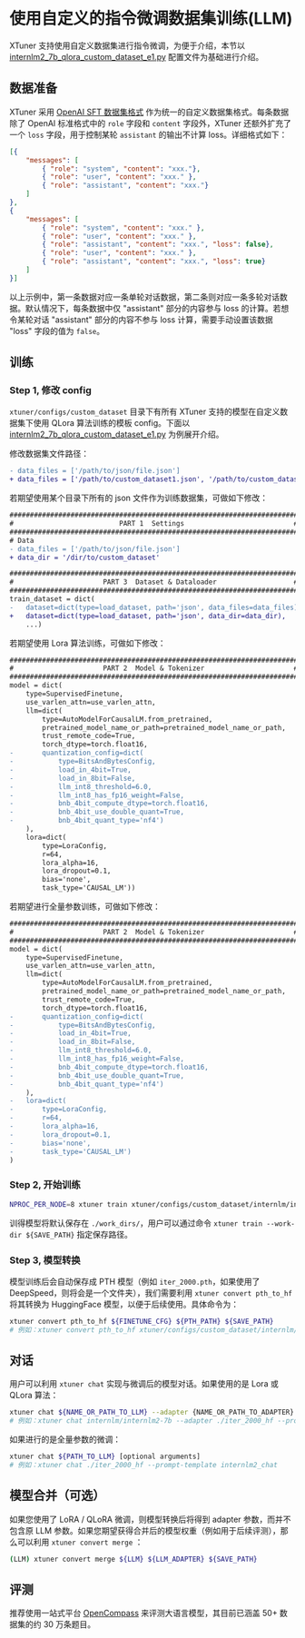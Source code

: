 # 使用自定义的指令微调数据集训练(LLM)

XTuner 支持使用自定义数据集进行指令微调，为便于介绍，本节以 [internlm2_7b_qlora_custom_dataset_e1.py](https://github.com/InternLM/xtuner/blob/main/xtuner/configs/custom_dataset/internlm/internlm2_chat_7b_qlora_custom_dataset_e1.py) 配置文件为基础进行介绍。

## 数据准备

XTuner 采用 [OpenAI SFT 数据集格式](https://platform.openai.com/docs/guides/fine-tuning/preparing-your-dataset) 作为统一的自定义数据集格式。每条数据除了 OpenAI 标准格式中的 `role` 字段和 `content` 字段外，XTuner 还额外扩充了一个 `loss` 字段，用于控制某轮 `assistant` 的输出不计算 loss。详细格式如下：

```json
[{
    "messages": [
        { "role": "system", "content": "xxx."},
        { "role": "user", "content": "xxx." },
        { "role": "assistant", "content": "xxx."}
    ]
},
{
    "messages": [
        { "role": "system", "content": "xxx." },
        { "role": "user", "content": "xxx." },
        { "role": "assistant", "content": "xxx.", "loss": false},
        { "role": "user", "content": "xxx." },
        { "role": "assistant", "content": "xxx.", "loss": true}
    ]
}]
```

以上示例中，第一条数据对应一条单轮对话数据，第二条则对应一条多轮对话数据。默认情况下，每条数据中仅 "assistant" 部分的内容参与 loss 的计算。若想令某轮对话 "assistant" 部分的内容不参与 loss 计算，需要手动设置该数据 "loss" 字段的值为 `false`。

## 训练

### Step 1, 修改 config

`xtuner/configs/custom_dataset` 目录下有所有 XTuner 支持的模型在自定义数据集下使用 QLora 算法训练的模板 config。下面以 [internlm2_7b_qlora_custom_dataset_e1.py](https://github.com/InternLM/xtuner/blob/main/xtuner/configs/custom_dataset/internlm/internlm2_chat_7b_qlora_custom_dataset_e1.py) 为例展开介绍。

修改数据集文件路径：

```diff
- data_files = ['/path/to/json/file.json']
+ data_files = ['/path/to/custom_dataset1.json', '/path/to/custom_dataset2.json', ...]
```

若期望使用某个目录下所有的 json 文件作为训练数据集，可做如下修改：

```diff
#######################################################################
#                          PART 1  Settings                           #
#######################################################################
# Data
- data_files = ['/path/to/json/file.json']
+ data_dir = '/dir/to/custom_dataset'

#######################################################################
#                      PART 3  Dataset & Dataloader                   #
#######################################################################
train_dataset = dict(
-   dataset=dict(type=load_dataset, path='json', data_files=data_files),
+   dataset=dict(type=load_dataset, path='json', data_dir=data_dir),
    ...)
```

若期望使用 Lora 算法训练，可做如下修改：

```diff
#######################################################################
#                      PART 2  Model & Tokenizer                      #
#######################################################################
model = dict(
    type=SupervisedFinetune,
    use_varlen_attn=use_varlen_attn,
    llm=dict(
        type=AutoModelForCausalLM.from_pretrained,
        pretrained_model_name_or_path=pretrained_model_name_or_path,
        trust_remote_code=True,
        torch_dtype=torch.float16,
-       quantization_config=dict(
-           type=BitsAndBytesConfig,
-           load_in_4bit=True,
-           load_in_8bit=False,
-           llm_int8_threshold=6.0,
-           llm_int8_has_fp16_weight=False,
-           bnb_4bit_compute_dtype=torch.float16,
-           bnb_4bit_use_double_quant=True,
-           bnb_4bit_quant_type='nf4')
    ),
    lora=dict(
        type=LoraConfig,
        r=64,
        lora_alpha=16,
        lora_dropout=0.1,
        bias='none',
        task_type='CAUSAL_LM'))
```

若期望进行全量参数训练，可做如下修改：

```diff
#######################################################################
#                      PART 2  Model & Tokenizer                      #
#######################################################################
model = dict(
    type=SupervisedFinetune,
    use_varlen_attn=use_varlen_attn,
    llm=dict(
        type=AutoModelForCausalLM.from_pretrained,
        pretrained_model_name_or_path=pretrained_model_name_or_path,
        trust_remote_code=True,
        torch_dtype=torch.float16,
-       quantization_config=dict(
-           type=BitsAndBytesConfig,
-           load_in_4bit=True,
-           load_in_8bit=False,
-           llm_int8_threshold=6.0,
-           llm_int8_has_fp16_weight=False,
-           bnb_4bit_compute_dtype=torch.float16,
-           bnb_4bit_use_double_quant=True,
-           bnb_4bit_quant_type='nf4')
    ),
-   lora=dict(
-       type=LoraConfig,
-       r=64,
-       lora_alpha=16,
-       lora_dropout=0.1,
-       bias='none',
-       task_type='CAUSAL_LM')
)
```

### Step 2, 开始训练

```bash
NPROC_PER_NODE=8 xtuner train xtuner/configs/custom_dataset/internlm/internlm2_chat_7b_qlora_custom_dataset_e1.py --deepspeed deepspeed_zero1
```

训得模型将默认保存在 `./work_dirs/`，用户可以通过命令  `xtuner train --work-dir ${SAVE_PATH}` 指定保存路径。

### Step 3, 模型转换

模型训练后会自动保存成 PTH 模型（例如 `iter_2000.pth`，如果使用了 DeepSpeed，则将会是一个文件夹），我们需要利用 `xtuner convert pth_to_hf` 将其转换为 HuggingFace 模型，以便于后续使用。具体命令为：

```bash
xtuner convert pth_to_hf ${FINETUNE_CFG} ${PTH_PATH} ${SAVE_PATH}
# 例如：xtuner convert pth_to_hf xtuner/configs/custom_dataset/internlm/internlm2_chat_7b_qlora_custom_dataset_e1.py ./iter_2000.pth ./iter_2000_hf
```

## 对话

用户可以利用 `xtuner chat` 实现与微调后的模型对话。如果使用的是 Lora 或 QLora 算法：

```bash
xtuner chat ${NAME_OR_PATH_TO_LLM} --adapter {NAME_OR_PATH_TO_ADAPTER} [optional arguments]
# 例如：xtuner chat internlm/internlm2-7b --adapter ./iter_2000_hf --prompt-template internlm2_chat
```

如果进行的是全量参数的微调：

```bash
xtuner chat ${PATH_TO_LLM} [optional arguments]
# 例如：xtuner chat ./iter_2000_hf --prompt-template internlm2_chat
```

## 模型合并（可选）

如果您使用了 LoRA / QLoRA 微调，则模型转换后将得到 adapter 参数，而并不包含原 LLM 参数。如果您期望获得合并后的模型权重（例如用于后续评测），那么可以利用 `xtuner convert merge` ：

```bash
(LLM) xtuner convert merge ${LLM} ${LLM_ADAPTER} ${SAVE_PATH}
```

## 评测

推荐使用一站式平台 [OpenCompass](https://github.com/InternLM/opencompass) 来评测大语言模型，其目前已涵盖 50+ 数据集的约 30 万条题目。
